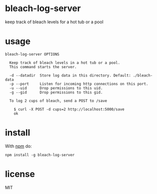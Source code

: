 # bleach-log-server

keep track of bleach levels for a hot tub or a pool

# usage

```
bleach-log-server OPTIONS

  Keep track of bleach levels in a hot tub or a pool.
  This command starts the server.

  -d --datadir  Store log data in this directory. Default: ./bleach-data
  -p --port     Listen for incoming http connections on this port.
  -u --uid      Drop permissions to this uid.
  -g --gid      Drop permissions to this gid.

  To log 2 cups of bleach, send a POST to /save

    $ curl -X POST -d cups=2 http://localhost:5000/save
    ok

```

# install

With [npm](https://npmjs.org) do:

```
npm install -g bleach-log-server
```

# license

MIT
